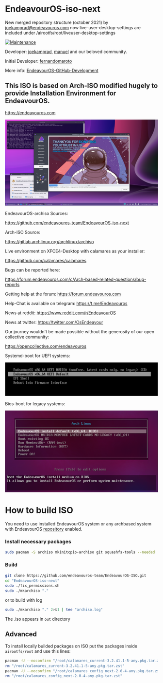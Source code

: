 # EndeavourOS-iso-next

New merged repository structure (october 2021) by joekamprad@endeavouros.com
now live-user-desktop-settings are included under /airootfs/root/liveuser-desktop-settings


[![Maintenance](https://img.shields.io/maintenance/yes/2021.svg)]()

Developer: [joekamprad](https://github.com/killajoe), [manuel](https://github.com/manuel-192) and our beloved community.

Initial Developer: [fernandomaroto](https://github.com/Portergos)

More info: [EndeavourOS-GitHub-Development](https://endeavouros-team.github.io/EndeavourOS-Development/)

## This ISO is based on Arch-ISO modified hugely to provide Installation Environment for EndeavourOS.

https://endeavouros.com

<img src="https://raw.githubusercontent.com/endeavouros-team/artwork-images-logo/master/NEXT/livesession.png" alt="drawing" width="600"/>

EndeavourOS-archiso Sources:

https://github.com/endeavouros-team/EndeavourOS-iso-next

Arch-ISO Source:

https://gitlab.archlinux.org/archlinux/archiso

Live environment on XFCE4-Desktop with calamares as your installer:

https://github.com/calamares/calamares

Bugs can be reported here:

https://forum.endeavouros.com/c/Arch-based-related-questions/bug-reports

Getting help at the forum: https://forum.endeavouros.com

Help-Chat is available on telegram: https://t.me/Endeavouros

News at reddit: https://www.reddit.com/r/EndeavourOS

News at twitter: https://twitter.com/OsEndeavour

Our journey wouldn't be made possible without the generosity of our open collective community:

https://opencollective.com/endeavouros

Systemd-boot for UEFI systems:

<img src="https://raw.githubusercontent.com/endeavouros-team/artwork-images-logo/master/NEXT/systemd-boot.png" alt="drawing" width="600"/>

Bios-boot for legacy systems:

<img src="https://raw.githubusercontent.com/endeavouros-team/artwork-images-logo/master/NEXT/bios-boot.png" alt="drawing" width="600"/>


# How to build ISO

You need to use installed EndeavourOS system or any archbased system with EndeavourOS [repository](https://github.com/endeavouros-team/mirrors) enabled.


### Install necessary packages

```bash
sudo pacman -S archiso mkinitcpio-archiso git squashfs-tools --needed
```

### Build

```bash
git clone https://github.com/endeavouros-team/EndeavourOS-ISO.git
cd "EndeavourOS-iso-next"
sudo ./fix_permissions.sh
sudo ./mkarchiso "."
```
or to build with log

~~~bash
sudo ./mkarchiso "." 2>&1 | tee "archiso.log"
~~~

The .iso appears in `out` directory


## Advanced

To install locally builded packages on ISO put the packages inside `airootfs/root` and use this lines:

```bash
pacman -U --noconfirm "/root/calamares_current-3.2.41.1-5-any.pkg.tar.zst"
rm "/root/calamares_current-3.2.41.1-5-any.pkg.tar.zst"
pacman -U --noconfirm "/root/calamares_config_next-2.0-4-any.pkg.tar.zst"
rm "/root/calamares_config_next-2.0-4-any.pkg.tar.zst"
```
